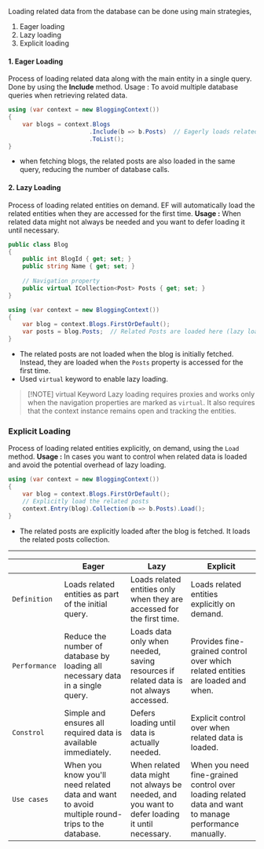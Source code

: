 Loading related data from the database can be done using main strategies,
1. Eager loading
2. Lazy loading
3. Explicit loading
#### 1. Eager Loading
Process of loading related data along with the main entity in a single query.
Done by using the **Include** method. 
	Usage : To avoid multiple database queries when retrieving related data. 
```C#
using (var context = new BloggingContext())
{
    var blogs = context.Blogs
                       .Include(b => b.Posts)  // Eagerly loads related Posts
                       .ToList();
}
```
- when fetching blogs, the related posts are also loaded in the same query, reducing the number of database calls.
#### 2. Lazy Loading
Process of loading related entities on demand. EF will automatically load the related entities when they are accessed for the first time.
	**Usage :**  When related data might not always be needed and you want to defer loading it until necessary.
```C#
public class Blog
{
    public int BlogId { get; set; }
    public string Name { get; set; }
	
    // Navigation property
    public virtual ICollection<Post> Posts { get; set; }
}

using (var context = new BloggingContext())
{
    var blog = context.Blogs.FirstOrDefault();
    var posts = blog.Posts;  // Related Posts are loaded here (lazy loading)
}
```
- The related posts are not loaded when the blog is initially fetched. Instead, they are loaded when the `Posts` property is accessed for the first time. 
- Used `virtual` keyword to enable lazy loading.

> [!NOTE] virtual Keyword
> Lazy loading requires proxies and works only when the navigation properties are marked as `virtual`. It also requires that the context instance remains open and tracking the entities.
### Explicit Loading
Process of loading related entities explicitly, on demand, using the `Load` method.
	**Usage :** In cases you want to control when related data is loaded and avoid the potential overhead of lazy loading.
```C#
using (var context = new BloggingContext())
{
    var blog = context.Blogs.FirstOrDefault();
    // Explicitly load the related posts
    context.Entry(blog).Collection(b => b.Posts).Load();
}
```
- The related posts are explicitly loaded after the blog is fetched. It loads the related posts collection.
****

|               | Eager                                                                                          | Lazy                                                                                            | Explicit                                                                                              |
| ------------- | ---------------------------------------------------------------------------------------------- | ----------------------------------------------------------------------------------------------- | ----------------------------------------------------------------------------------------------------- |
| `Definition`  | Loads related entities as part of the initial query.                                           | Loads related entities only when they are accessed for the first time.                          | Loads related entities explicitly on demand.                                                          |
| `Performance` | Reduce the number of database  by loading all necessary data in a single query.                | Loads data only when needed, saving resources if related data is not always accessed.           | Provides fine-grained control over which related entities are loaded and when.                        |
| `Constrol`    | Simple and ensures all required data is available immediately.                                 | Defers loading until data is actually needed.                                                   | Explicit control over when related data is loaded.                                                    |
| `Use cases`   | When you know you'll need related data and want to avoid multiple round-trips to the database. | When related data might not always be needed, and you want to defer loading it until necessary. | When you need fine-grained control over loading related data and want to manage performance manually. |
